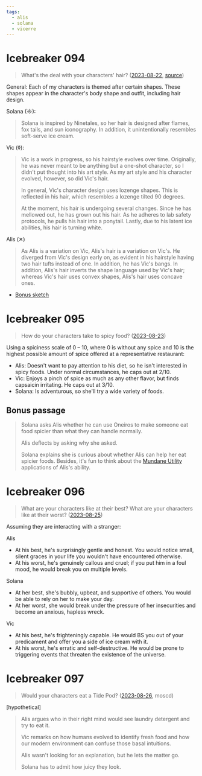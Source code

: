 ```yaml
---
tags:
  - alis
  - solana
  - vicerre
---
```


# Icebreaker 094

> What's the deal with your characters' hair? ([2023-08-22](https://discord.com/channels/448538687983321098/1020875112045613217/1143614845602766979), [source](https://www.tumblr.com/characterbabble/684631659150180352/))

General: Each of my characters is themed after certain shapes. These shapes appear in the character's body shape and outfit, including hair design.

Solana (☼):

> Solana is inspired by Ninetales, so her hair is designed after flames, fox tails, and sun iconography. In addition, it unintentionally resembles soft-serve ice cream.

Vic (◊):

> Vic is a work in progress, so his hairstyle evolves over time. Originally, he was never meant to be anything but a one-shot character, so I didn't put thought into his art style. As my art style and his character evolved, however, so did Vic's hair.
>
> In general, Vic's character design uses lozenge shapes. This is reflected in his hair, which resembles a lozenge tilted 90 degrees.
>
> At the moment, his hair is undergoing several changes. Since he has mellowed out, he has grown out his hair. As he adheres to lab safety protocols, he pulls his hair into a ponytail. Lastly, due to his latent ice abilities, his hair is turning white.

Alis (✕)

> As Alis is a variation on Vic, Alis's hair is a variation on Vic's. He diverged from Vic's design early on, as evident in his hairstyle having two hair tufts instead of one. In addition, he has Vic's bangs. In addition, Alis's hair inverts the shape language used by Vic's hair; whereas Vic's hair uses convex shapes, Alis's hair uses concave ones.

- [Bonus sketch](https://cdn.discordapp.com/attachments/1031694106717589544/1143667081930342440/image.png)

# Icebreaker 095

> How do your characters take to spicy food? ([2023-08-23](https://discord.com/channels/448538687983321098/1020875112045613217/1143995140638257272))

Using a spiciness scale of 0 – 10, where 0 is without any spice and 10 is the highest possible amount of spice offered at a representative restaurant:

- Alis: Doesn't want to pay attention to his diet, so he isn't interested in spicy foods. Under normal circumstances, he caps out at 2/10.
- Vic: Enjoys a pinch of spice as much as any other flavor, but finds capsaicin irritating. He caps out at 3/10.
- Solana: Is adventurous, so she'll try a wide variety of foods.

## Bonus passage

> Solana asks Alis whether he can use Oneiros to make someone eat food spicier than what they can handle normally.
>
> Alis deflects by asking why she asked.
>
> Solana explains she is curious about whether Alis can help her eat spicier foods. Besides, it's fun to think about the [Mundane Utility](https://tvtropes.org/pmwiki/pmwiki.php/Main/MundaneUtility) applications of Alis's ability.

# Icebreaker 096

> What are your characters like at their best? What are your characters like at their worst? ([2023-08-25](https://discord.com/channels/448538687983321098/1020875112045613217/1144647487613845735))

Assuming they are interacting with a stranger:

Alis

- At his best, he's surprisingly gentle and honest. You would notice small, silent graces in your life you wouldn't have encountered otherwise.
- At his worst, he's genuinely callous and cruel; if you put him in a foul mood, he would break you on multiple levels.

Solana

- At her best, she's bubbly, upbeat, and supportive of others. You would be able to rely on her to make your day.
- At her worst, she would break under the pressure of her insecurities and become an anxious, hapless wreck.

Vic

- At his best, he's frighteningly capable. He would BS you out of your predicament and offer you a side of ice cream with it.
- At his worst, he's erratic and self-destructive. He would be prone to triggering events that threaten the existence of the universe.

# Icebreaker 097

> Would your characters eat a Tide Pod? ([2023-08-26](https://discord.com/channels/448538687983321098/1020875112045613217/1145126300307173477), moscd)

[hypothetical]

> Alis argues who in their right mind would see laundry detergent and try to eat it.
>
> Vic remarks on how humans evolved to identify fresh food and how our modern environment can confuse those basal intuitions.
>
> Alis wasn't looking for an explanation, but he lets the matter go.
>
> Solana has to admit how juicy they look.
